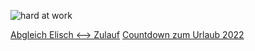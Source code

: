 ![hard at work](https://media.giphy.com/media/JIX9t2j0ZTN9S/giphy.gif)

[Abgleich Elisch <--> Zulauf](./abgleich_Elisch_Zulauf/index.html "goto tool")
[Countdown zum Urlaub 2022](./timeToVacation/index.html "goto tool")